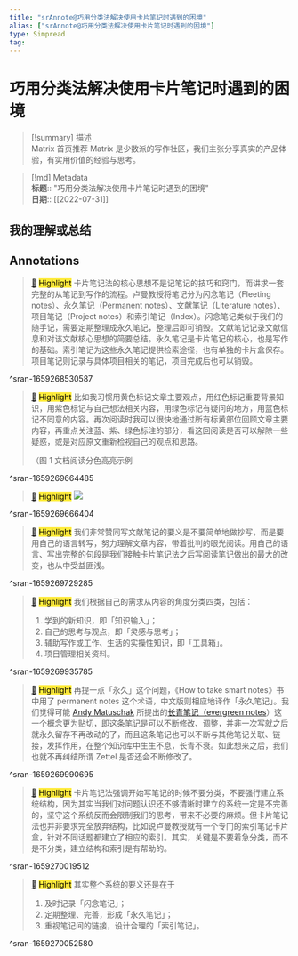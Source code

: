 ```yaml
---
title: "srAnnote@巧用分类法解决使用卡片笔记时遇到的困境"
alias: ["srAnnote@巧用分类法解决使用卡片笔记时遇到的困境"]
type: Simpread
tag: 
---
```


# 巧用分类法解决使用卡片笔记时遇到的困境

> [!summary] 描述  
> Matrix 首页推荐 Matrix 是少数派的写作社区，我们主张分享真实的产品体验，有实用价值的经验与思考。

> [!md] Metadata  
> **标题**:: "巧用分类法解决使用卡片笔记时遇到的困境"  
> **日期**:: [[2022-07-31]]  

## 我的理解或总结

## Annotations

> [📌](<http://localhost:7026/reading/17#id=1659268530587>) <mark style="background-color: #ffeb3b">Highlight</mark> 
> 卡片笔记法的核心思想不是记笔记的技巧和窍门，而讲求一套完整的从笔记到写作的流程。卢曼教授将笔记分为闪念笔记（Fleeting notes）、永久笔记（Permanent notes）、文献笔记（Literature notes）、项目笔记（Project notes）和索引笔记（Index）。闪念笔记类似于我们的随手记，需要定期整理成永久笔记，整理后即可销毁。文献笔记记录文献信息和对该文献核心思想的简要总结。永久笔记是卡片笔记的核心，也是写作的基础。索引笔记为这些永久笔记提供检索途径，也有单独的卡片盒保存。项目笔记则记录与具体项目相关的笔记，项目完成后也可以销毁。

^sran-1659268530587


> [📌](<http://localhost:7026/reading/17#id=1659269664485>) <mark style="background-color: #ffeb3b">Highlight</mark> 
> 比如我习惯用黄色标记文章主要观点，用红色标记重要背景知识，用紫色标记与自己想法相关内容，用绿色标记有疑问的地方，用蓝色标记不同意的内容。再次阅读时我可以很快地通过所有标黄部位回顾文章主要内容，再重点关注蓝、紫、绿色标注的部分，看这回阅读是否可以解除一些疑惑，或是对应原文重新检视自己的观点和思路。
> 
> （图 1 文档阅读分色高亮示例

^sran-1659269664485


> [📌](<http://localhost:7026/reading/17#id=1659269666404>) <mark style="background-color: #ffeb3b">Highlight</mark> 
> ![](https://cdn.sspai.com/2022/02/03/article/cc4c5b88d49d8fa280cdcc4c34119c85)

^sran-1659269666404


> [📌](<http://localhost:7026/reading/17#id=1659269729285>) <mark style="background-color: #ffeb3b">Highlight</mark> 
> 我们非常赞同写文献笔记的要义是不要简单地做抄写，而是要用自己的语言转写，努力理解文章内容，带着批判的眼光阅读。用自己的语言、写出完整的句段是我们接触卡片笔记法之后写阅读笔记做出的最大的改变，也从中受益匪浅。

^sran-1659269729285


> [📌](<http://localhost:7026/reading/17#id=1659269935785>) <mark style="background-color: #ffeb3b">Highlight</mark> 
> 我们根据自己的需求从内容的角度分类四类，包括：
> 
> 1.  学到的新知识，即「知识输入」；
> 2.  自己的思考与观点，即「灵感与思考」；
> 3.  辅助写作或工作、生活的实操性知识，即「工具箱」。
> 4.  项目管理相关资料。

^sran-1659269935785


> [📌](<http://localhost:7026/reading/17#id=1659269990695>) <mark style="background-color: #ffeb3b">Highlight</mark> 
> 再提一点「永久」这个问题，《How to take smart notes》书中用了 permanent notes 这个术语，中文版则相应地译作「永久笔记」。我们觉得可能 [Andy Matuschak](https://andymatuschak.org/) 所提出的[长青笔记（evergreen notes](https://notes.andymatuschak.org/Evergreen_notes)）这一个概念更为贴切，即这条笔记是可以不断修改、调整，并非一次写就之后就永久留存不再改动的了，而且这条笔记也可以不断与其他笔记关联、链接，发挥作用，在整个知识库中生生不息，长青不衰。如此想来之后，我们也就不再纠结所谓 Zettel 是否还会不断修改了。

^sran-1659269990695


> [📌](<http://localhost:7026/reading/17#id=1659270019512>) <mark style="background-color: #ffeb3b">Highlight</mark> 
> 卡片笔记法强调开始写笔记的时候不要分类，不要强行建立系统结构，因为其实当我们对问题认识还不够清晰时建立的系统一定是不完善的，坚守这个系统反而会限制我们的思考，带来不必要的麻烦。但卡片笔记法也并非要求完全放弃结构，比如说卢曼教授就有一个专门的索引笔记卡片盒，针对不同话题都建立了相应的索引。其实，关键是不要着急分类，而不是不分类，建立结构和索引是有帮助的。

^sran-1659270019512


> [📌](<http://localhost:7026/reading/17#id=1659270052580>) <mark style="background-color: #ffeb3b">Highlight</mark> 
> 其实整个系统的要义还是在于
> 
> 1.  及时记录「闪念笔记」；
> 2.  定期整理、完善，形成「永久笔记」；
> 3.  重视笔记间的链接，设计合理的「索引笔记」。

^sran-1659270052580




